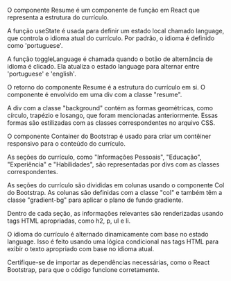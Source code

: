 
O componente Resume é um componente de função em React que representa a estrutura do currículo.

A função useState é usada para definir um estado local chamado language, que controla o idioma atual do currículo. Por padrão, o idioma é definido como 'portuguese'.

A função toggleLanguage é chamada quando o botão de alternância de idioma é clicado. Ela atualiza o estado language para alternar entre 'portuguese' e 'english'.

O retorno do componente Resume é a estrutura do currículo em si. O componente é envolvido em uma div com a classe "resume".

A div com a classe "background" contém as formas geométricas, como círculo, trapézio e losango, que foram mencionadas anteriormente. Essas formas são estilizadas com as classes correspondentes no arquivo CSS.

O componente Container do Bootstrap é usado para criar um contêiner responsivo para o conteúdo do currículo.

As seções do currículo, como "Informações Pessoais", "Educação", "Experiência" e "Habilidades", são representadas por divs com as classes correspondentes.

As seções do currículo são divididas em colunas usando o componente Col do Bootstrap. As colunas são definidas com a classe "col" e também têm a classe "gradient-bg" para aplicar o plano de fundo gradiente.

Dentro de cada seção, as informações relevantes são renderizadas usando tags HTML apropriadas, como h2, p, ul e li.

O idioma do currículo é alternado dinamicamente com base no estado language. Isso é feito usando uma lógica condicional nas tags HTML para exibir o texto apropriado com base no idioma atual.

Certifique-se de importar as dependências necessárias, como o React Bootstrap, para que o código funcione corretamente. 


